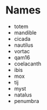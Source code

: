 # Names

+ totem
+ mandible
+ cicada
+ nautilus
+ vortac
+ qam16
+ coelacanth
+ ibis
+ mox
+ tij
+ myst
+ natalus
+ penumbra

